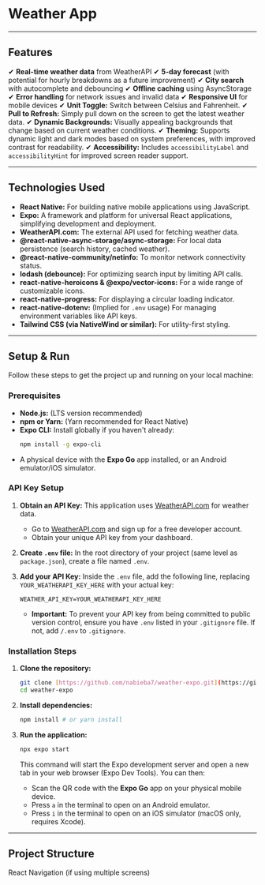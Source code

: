 # Weather App



---

## Features

✔ **Real-time weather data** from WeatherAPI
✔ **5-day forecast** (with potential for hourly breakdowns as a future improvement)
✔ **City search** with autocomplete and debouncing
✔ **Offline caching** using AsyncStorage
✔ **Error handling** for network issues and invalid data
✔ **Responsive UI** for mobile devices
✔ **Unit Toggle:** Switch between Celsius and Fahrenheit.
✔ **Pull to Refresh:** Simply pull down on the screen to get the latest weather data.
✔ **Dynamic Backgrounds:** Visually appealing backgrounds that change based on current weather conditions.
✔ **Theming:** Supports dynamic light and dark modes based on system preferences, with improved contrast for readability.
✔ **Accessibility:** Includes `accessibilityLabel` and `accessibilityHint` for improved screen reader support.

---

## Technologies Used

* **React Native:** For building native mobile applications using JavaScript.
* **Expo:** A framework and platform for universal React applications, simplifying development and deployment.
* **WeatherAPI.com:** The external API used for fetching weather data.
* **@react-native-async-storage/async-storage:** For local data persistence (search history, cached weather).
* **@react-native-community/netinfo:** To monitor network connectivity status.
* **lodash (debounce):** For optimizing search input by limiting API calls.
* **react-native-heroicons & @expo/vector-icons:** For a wide range of customizable icons.
* **react-native-progress:** For displaying a circular loading indicator.
* **react-native-dotenv:** (Implied for `.env` usage) For managing environment variables like API keys.
* **Tailwind CSS (via NativeWind or similar):** For utility-first styling.

---

## Setup & Run

Follow these steps to get the project up and running on your local machine:

### Prerequisites

* **Node.js:** (LTS version recommended)
* **npm or Yarn:** (Yarn recommended for React Native)
* **Expo CLI:** Install globally if you haven't already:
    ```bash
    npm install -g expo-cli
    ```
* A physical device with the **Expo Go** app installed, or an Android emulator/iOS simulator.

### API Key Setup

1.  **Obtain an API Key:** This application uses [WeatherAPI.com](https://www.weatherapi.com/) for weather data.
    * Go to [WeatherAPI.com](https://www.weatherapi.com/) and sign up for a free developer account.
    * Obtain your unique API key from your dashboard.

2.  **Create `.env` file:** In the root directory of your project (same level as `package.json`), create a file named `.env`.

3.  **Add your API Key:** Inside the `.env` file, add the following line, replacing `YOUR_WEATHERAPI_KEY_HERE` with your actual key:
    ```
    WEATHER_API_KEY=YOUR_WEATHERAPI_KEY_HERE
    ```
    * **Important:** To prevent your API key from being committed to public version control, ensure you have `.env` listed in your `.gitignore` file. If not, add `/.env` to `.gitignore`.

### Installation Steps

1.  **Clone the repository:**
    ```bash
    git clone [https://github.com/nabieba7/weather-expo.git](https://github.com/nabieba7/weather-expo.git) 
    cd weather-expo
    ```

2.  **Install dependencies:**
    ```bash
    npm install # or yarn install
    ```

3.  **Run the application:**
    ```bash
    npx expo start
    ```
    This command will start the Expo development server and open a new tab in your web browser (Expo Dev Tools). You can then:
    * Scan the QR code with the **Expo Go** app on your physical mobile device.
    * Press `a` in the terminal to open on an Android emulator.
    * Press `i` in the terminal to open on an iOS simulator (macOS only, requires Xcode).

---

## Project Structure
React Navigation (if using multiple screens)

